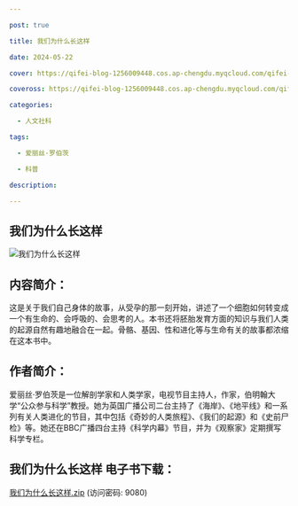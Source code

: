 ```yaml
---

post: true

title: 我们为什么长这样

date: 2024-05-22

cover: https://qifei-blog-1256009448.cos.ap-chengdu.myqcloud.com/qifei-blog/663593010ea9cb14038ad8dd.jpg

coveross: https://qifei-blog-1256009448.cos.ap-chengdu.myqcloud.com/qifei-blog/663593010ea9cb14038ad8dd.jpg

categories:

  - 人文社科

tags:

  - 爱丽丝·罗伯茨 

  - 科普

description: 

---
```




## 我们为什么长这样 

![我们为什么长这样 ](https://qifei-blog-1256009448.cos.ap-chengdu.myqcloud.com/qifei-blog/663593010ea9cb14038ad8dd.jpg)

## 内容简介：

这是关于我们自己身体的故事，从受孕的那一刻开始，讲述了一个细胞如何转变成一个有生命的、会呼吸的、会思考的人。本书还将胚胎发育方面的知识与我们人类的起源自然有趣地融合在一起。骨骼、基因、性和进化等与生命有关的故事都浓缩在这本书中。

## 作者简介：

爱丽丝·罗伯茨是一位解剖学家和人类学家，电视节目主持人，作家，伯明翰大学“公众参与科学”教授。她为英国广播公司二台主持了《海岸》、《地平线》和一系列有关人类进化的节目，其中包括《奇妙的人类旅程》、《我们的起源》和《史前尸检》等。她还在BBC广播四台主持《科学内幕》节目，并为《观察家》定期撰写科学专栏。

## 我们为什么长这样 电子书下载：

<a href="https://url54.ctfile.com/f/18000254-1241627119-4b0e2a?p=9080" target="_blank" rel="noopener">我们为什么长这样.zip</a> (访问密码: 9080)



                    